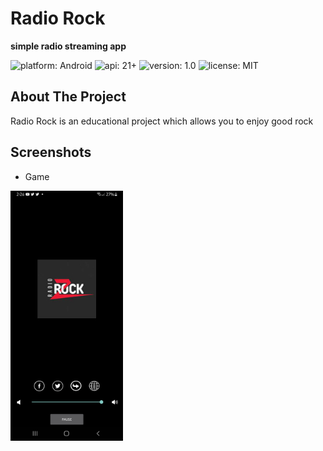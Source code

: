 # Radio Rock
**simple radio streaming app**  

![platform: Android](https://img.shields.io/badge/platform-Android-yellow.svg)
![api: 21+](https://img.shields.io/badge/API-21%2B-brightgreen.svg?style=plastic) 
![version: 1.0](https://img.shields.io/badge/version-1.0-blue.svg?cacheSeconds=2592000)
![license: MIT](https://img.shields.io/badge/License-MIT-red.svg)  
## About The Project
Radio Rock is an educational project which allows you to enjoy good rock

## Screenshots  
* Game  
<img src="https://github.com/freddymachado/radio-app/blob/master/app/src/main/res/drawable/radiorock-screenshot.jpg" alt="Radio Rock screenshot" height="400">
